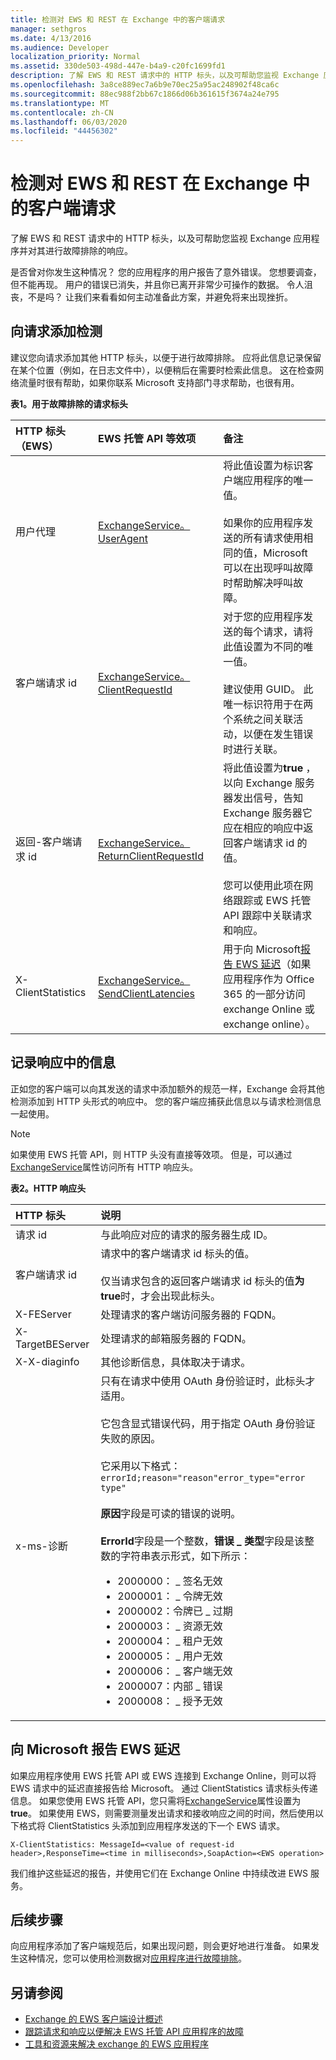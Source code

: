 ```yaml
---
title: 检测对 EWS 和 REST 在 Exchange 中的客户端请求
manager: sethgros
ms.date: 4/13/2016
ms.audience: Developer
localization_priority: Normal
ms.assetid: 330de503-498d-447e-b4a9-c20fc1699fd1
description: 了解 EWS 和 REST 请求中的 HTTP 标头，以及可帮助您监视 Exchange 应用程序并对其进行故障排除的响应。
ms.openlocfilehash: 3a8ce889ec7a6b9e70ec25a95ac248902f48ca6c
ms.sourcegitcommit: 88ec988f2bb67c1866d06b361615f3674a24e795
ms.translationtype: MT
ms.contentlocale: zh-CN
ms.lasthandoff: 06/03/2020
ms.locfileid: "44456302"
---
```

# <a name="instrumenting-client-requests-for-ews-and-rest-in-exchange"></a>检测对 EWS 和 REST 在 Exchange 中的客户端请求

了解 EWS 和 REST 请求中的 HTTP 标头，以及可帮助您监视 Exchange 应用程序并对其进行故障排除的响应。
  
是否曾对你发生这种情况？ 您的应用程序的用户报告了意外错误。 您想要调查，但不能再现。 用户的错误已消失，并且你已离开非常少可操作的数据。 令人沮丧，不是吗？ 让我们来看看如何主动准备此方案，并避免将来出现挫折。
  
## <a name="add-instrumentation-to-requests"></a>向请求添加检测

建议您向请求添加其他 HTTP 标头，以便于进行故障排除。 应将此信息记录保留在某个位置（例如，在日志文件中），以便稍后在需要时检索此信息。 这在检查网络流量时很有帮助，如果你联系 Microsoft 支持部门寻求帮助，也很有用。
  
**表1。用于故障排除的请求标头**

|**HTTP 标头（EWS）**|**EWS 托管 API 等效项**|**备注**|
|:-----|:-----|:-----|
|用户代理  <br/> |[ExchangeService。 UserAgent](https://msdn.microsoft.com/library/microsoft.exchange.webservices.data.exchangeservicebase.useragent%28v=exchg.80%29.aspx) <br/> |将此值设置为标识客户端应用程序的唯一值。<br/><br/> 如果你的应用程序发送的所有请求使用相同的值，Microsoft 可以在出现呼叫故障时帮助解决呼叫故障。  <br/> |
|客户端请求 id  <br/> |[ExchangeService。 ClientRequestId](https://msdn.microsoft.com/library/microsoft.exchange.webservices.data.exchangeservicebase.clientrequestid%28v=exchg.80%29.aspx) <br/> |对于您的应用程序发送的每个请求，请将此值设置为不同的唯一值。<br/><br/> 建议使用 GUID。 此唯一标识符用于在两个系统之间关联活动，以便在发生错误时进行关联。  <br/> |
|返回-客户端请求 id  <br/> |[ExchangeService。 ReturnClientRequestId](https://msdn.microsoft.com/library/microsoft.exchange.webservices.data.exchangeservicebase.returnclientrequestid%28v=exchg.80%29.aspx) <br/> |将此值设置为**true** ，以向 Exchange 服务器发出信号，告知 Exchange 服务器它应在相应的响应中返回客户端请求 id 的值。<br/><br/> 您可以使用此项在网络跟踪或 EWS 托管 API 跟踪中关联请求和响应。  <br/> |
|X-ClientStatistics  <br/> |[ExchangeService。 SendClientLatencies](https://msdn.microsoft.com/library/microsoft.exchange.webservices.data.exchangeservicebase.sendclientlatencies%28v=exchg.80%29.aspx) <br/> |用于向 Microsoft[报告 EWS 延迟](#bk_ReportLatency)（如果应用程序作为 Office 365 的一部分访问 exchange Online 或 exchange online）。  <br/> |
   
## <a name="log-information-from-responses"></a>记录响应中的信息

正如您的客户端可以向其发送的请求中添加额外的规范一样，Exchange 会将其他检测添加到 HTTP 头形式的响应中。 您的客户端应捕获此信息以与请求检测信息一起使用。
  
> [!NOTE]
> 如果使用 EWS 托管 API，则 HTTP 头没有直接等效项。 但是，可以通过[ExchangeService](https://msdn.microsoft.com/library/microsoft.exchange.webservices.data.exchangeservicebase.httpresponseheaders%28v=exchg.80%29.aspx)属性访问所有 HTTP 响应头。 
  
**表2。HTTP 响应头**

|**HTTP 标头**|**说明**|
|:-----|:-----|
|请求 id  <br/> |与此响应对应的请求的服务器生成 ID。  <br/> |
|客户端请求 id  <br/> |请求中的客户端请求 id 标头的值。<br/><br/> 仅当请求包含的返回客户端请求 id 标头的值**为 true**时，才会出现此标头。  <br/> |
|X-FEServer  <br/> |处理请求的客户端访问服务器的 FQDN。  <br/> |
|X-TargetBEServer  <br/> |处理请求的邮箱服务器的 FQDN。  <br/> |
|X-X-diaginfo  <br/> |其他诊断信息，具体取决于请求。  <br/> |
|x-ms-诊断  <br/> | 只有在请求中使用 OAuth 身份验证时，此标头才适用。<br/><br/> 它包含显式错误代码，用于指定 OAuth 身份验证失败的原因。<br/><br/> 它采用以下格式：`errorId;reason="reason"error_type="error type"`<br/><br/> **原因**字段是可读的错误的说明。<br/><br/> **ErrorId**字段是一个整数，**错误 \_ 类型**字段是该整数的字符串表示形式，如下所示：<ul><li>2000000： \_ 签名无效</li><li>2000001： \_ 令牌无效</li><li>  2000002：令牌已 \_ 过期</li><li>2000003： \_ 资源无效</li><li>2000004： \_ 租户无效  </li><li>2000005： \_ 用户无效</li><li>2000006： \_ 客户端无效</li><li>2000007：内部 \_ 错误</li><li>2000008： \_ 授予无效</li></ul> |
   
## <a name="report-ews-latency-to-microsoft"></a>向 Microsoft 报告 EWS 延迟
<a name="bk_ReportLatency"> </a>

如果应用程序使用 EWS 托管 API 或 EWS 连接到 Exchange Online，则可以将 EWS 请求中的延迟直接报告给 Microsoft。 通过 ClientStatistics 请求标头传递信息。 如果您使用 EWS 托管 API，您只需将[ExchangeService](https://msdn.microsoft.com/library/microsoft.exchange.webservices.data.exchangeservicebase.sendclientlatencies%28v=exchg.80%29.aspx)属性设置为**true**。 如果使用 EWS，则需要测量发出请求和接收响应之间的时间，然后使用以下格式将 ClientStatistics 头添加到应用程序发送的下一个 EWS 请求。
  
`X-ClientStatistics: MessageId=<value of request-id header>,ResponseTime=<time in milliseconds>,SoapAction=<EWS operation>`
  
我们维护这些延迟的报告，并使用它们在 Exchange Online 中持续改进 EWS 服务。
  
## <a name="next-steps"></a>后续步骤
<a name="bk_ReportLatency"> </a>

向应用程序添加了客户端规范后，如果出现问题，则会更好地进行准备。 如果发生这种情况，您可以使用检测数据对[应用程序进行故障排除](tools-and-resources-for-troubleshooting-ews-applications-for-exchange.md)。
  
## <a name="see-also"></a>另请参阅

- [Exchange 的 EWS 客户端设计概述](ews-client-design-overview-for-exchange.md)
- [跟踪请求和响应以便解决 EWS 托管 API 应用程序的故障](how-to-trace-requests-responses-to-troubleshoot-ews-managed-api-applications.md)
- [工具和资源来解决 exchange 的 EWS 应用程序](tools-and-resources-for-troubleshooting-ews-applications-for-exchange.md)
    

